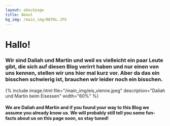 ```yaml
---
layout: aboutpage
title: About
bg_img: /main_img/NEPAL.JPG
---
```

# Hallo!

### Wir sind Daliah und Martin und weil es vielleicht ein paar Leute gibt, die sich auf diesen Blog verirrt haben und nur einen von uns kennen, stellen wir uns hier mal kurz vor. Aber da das ein bisschen schwierig ist, brauchen wir leider noch ein bisschen.


{% include image.html file="/main_img/eis_vienne.jpeg" description="Daliah und Martin beim Eisessen" width="60%" %}


#### We are Daliah and Martin and if you found your way to this Blog we assume you already know us. We will probably still tell you some fun-facts about us on this page soon, so stay tuned!